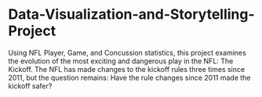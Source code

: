 # Data-Visualization-and-Storytelling-Project

Using NFL Player, Game, and Concussion statistics, this project examines the evolution of the most exciting and dangerous play in the NFL: The Kickoff. The NFL has made changes to the kickoff rules three times since 2011, but the question remains: Have the rule changes since 2011 made the kickoff safer?
